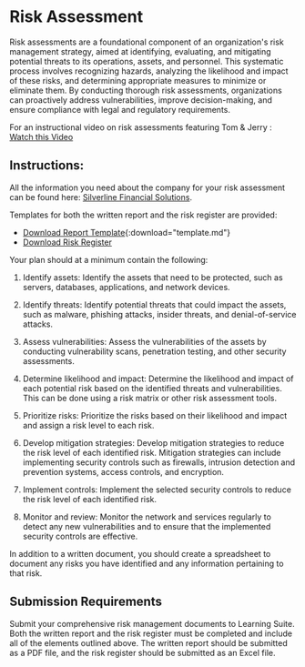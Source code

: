 # Risk Assessment

Risk assessments are a foundational component of an organization's risk management strategy, aimed at identifying, evaluating, and mitigating potential threats to its operations, assets, and personnel. This systematic process involves recognizing hazards, analyzing the likelihood and impact of these risks, and determining appropriate measures to minimize or eliminate them. By conducting thorough risk assessments, organizations can proactively address vulnerabilities, improve decision-making, and ensure compliance with legal and regulatory requirements.

For an instructional video on risk assessments featuring Tom & Jerry : <a href="./risk-assessment/Tom&Jerry.mp4" target="_blank">Watch this Video</a>

## Instructions:

All the information you need about the company for your risk assessment can be found here: [Silverline Financial Solutions](./risk-assessment/SilverlineFinancialSolutions.md).

Templates for both the written report and the risk register are provided:

- [Download Report Template](./risk-assessment/template.md){:download="template.md"}
- [Download Risk Register](./risk-assessment/RiskRegister.xlsx)

Your plan should at a minimum contain the following:

1. Identify assets: Identify the assets that need to be protected, such as servers, databases, applications, and network devices.

1. Identify threats: Identify potential threats that could impact the assets, such as malware, phishing attacks, insider threats, and denial-of-service attacks.

1. Assess vulnerabilities: Assess the vulnerabilities of the assets by conducting vulnerability scans, penetration testing, and other security assessments.

1. Determine likelihood and impact: Determine the likelihood and impact of each potential risk based on the identified threats and vulnerabilities. This can be done using a risk matrix or other risk assessment tools.

1. Prioritize risks: Prioritize the risks based on their likelihood and impact and assign a risk level to each risk.

1. Develop mitigation strategies: Develop mitigation strategies to reduce the risk level of each identified risk. Mitigation strategies can include implementing security controls such as firewalls, intrusion detection and prevention systems, access controls, and encryption.

1. Implement controls: Implement the selected security controls to reduce the risk level of each identified risk.

1. Monitor and review: Monitor the network and services regularly to detect any new vulnerabilities and to ensure that the implemented security controls are effective.

In addition to a written document, you should create a spreadsheet to document any risks you have identified and any information pertaining to that risk.

## Submission Requirements

Submit your comprehensive risk management documents to Learning Suite. Both the written report and the risk register must be completed and include all of the elements outlined above. The written report should be submitted as a PDF file, and the risk register should be submitted as an Excel file.

